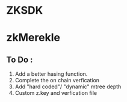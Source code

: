 # ZKSDK

# zkMerekle 

## To Do :

1. Add a better hasing function.
2. Complete the on chain verfication 
3. Add "hard coded"/ "dynamic" mtree depth 
4. Custom z.key and verfication file 
   